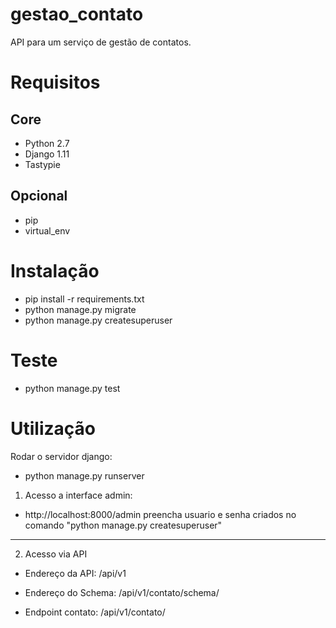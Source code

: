 gestao_contato
==============

API para um serviço de gestão de contatos.

Requisitos
==========

Core
----
* Python 2.7
* Django 1.11
* Tastypie

Opcional
--------
* pip
* virtual_env 

Instalação
==========
* pip install -r requirements.txt
* python manage.py migrate
* python manage.py createsuperuser

Teste
=====
* python manage.py test

Utilização
==========
Rodar o servidor django:
* python manage.py runserver

1. Acesso a interface admin:
* http://localhost:8000/admin
preencha usuario e senha criados no comando "python manage.py createsuperuser"


------

2. Acesso via API

* Endereço da API:
  /api/v1
  
* Endereço do Schema:
  /api/v1/contato/schema/
  
* Endpoint contato:
  /api/v1/contato/


